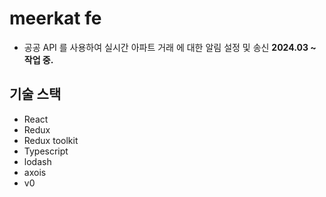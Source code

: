 # meerkat fe
* 공공 API 를 사용하여 실시간 아파트 거래 에 대한 알림 설정 및 송신
**2024.03 ~ 작업 중.**

## 기술 스택
- React
- Redux
- Redux toolkit
- Typescript
- lodash
- axois
- v0

